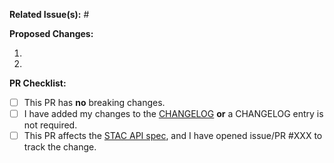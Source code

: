 **Related Issue(s):** #


**Proposed Changes:**

1. 
2. 

**PR Checklist:**

- [ ] This PR has **no** breaking changes.
- [ ] I have added my changes to the [CHANGELOG](https://github.com/radiantearth/stac-spec/blob/dev/CHANGELOG.md) **or** a CHANGELOG entry is not required.
- [ ] This PR affects the [STAC API spec](https://github.com/radiantearth/stac-api-spec), and I have opened issue/PR #XXX to track the change.
